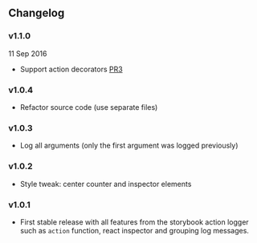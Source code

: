 ## Changelog

### v1.1.0
11 Sep 2016

* Support action decorators [PR3](https://github.com/kadirahq/storybook-addon-actions/pull/3)

### v1.0.4

* Refactor source code (use separate files)

### v1.0.3

* Log all arguments (only the first argument was logged previously)

### v1.0.2

* Style tweak: center counter and inspector elements

### v1.0.1

* First stable release with all features from the storybook action logger such as `action` function, react inspector and grouping log messages.
